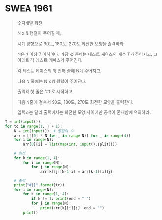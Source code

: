 # SWEA 1961

> 숫자배열 회전
>
> N x N 행렬이 주어질 때,
>
> 시계 방향으로 90도, 180도, 270도 회전한 모양을 출력하라.
>
> N은 3 이상 7 이하이다.
> 가장 첫 줄에는 테스트 케이스의 개수 T가 주어지고, 그 아래로 각 테스트 케이스가 주어진다.
>
> 각 테스트 케이스의 첫 번째 줄에 N이 주어지고,
>
> 다음 N 줄에는 N x N 행렬이 주어진다.
>
> 출력의 첫 줄은 '#t'로 시작하고,
>
> 다음 N줄에 걸쳐서 90도, 180도, 270도 회전한 모양을 출력한다.
>
> 입력과는 달리 출력에서는 회전한 모양 사이에만 공백이 존재함에 유의하라.

```python
T = int(input())
for tc in range(1, T + 1):
    N = int(input())  # 행렬의 수
    arr = [[[0] * N for _ in range(N)] for _ in range(4)]
    for i in range(N):
        arr[0][i] = list(map(int, input().split()))

    # 회전
    for k in range(1, 4):
        for i in range(N):
            for j in range(N):
                arr[k][j][N-1-i] = arr[k-1][i][j]

    # 출력
    print("#{}".format(tc))
    for i in range(N):
        for k in range(1, 4):
            if k != 1: print(end = " ")
            for j in range(N):
                print(arr[k][i][j], end = "")
        print()
```

